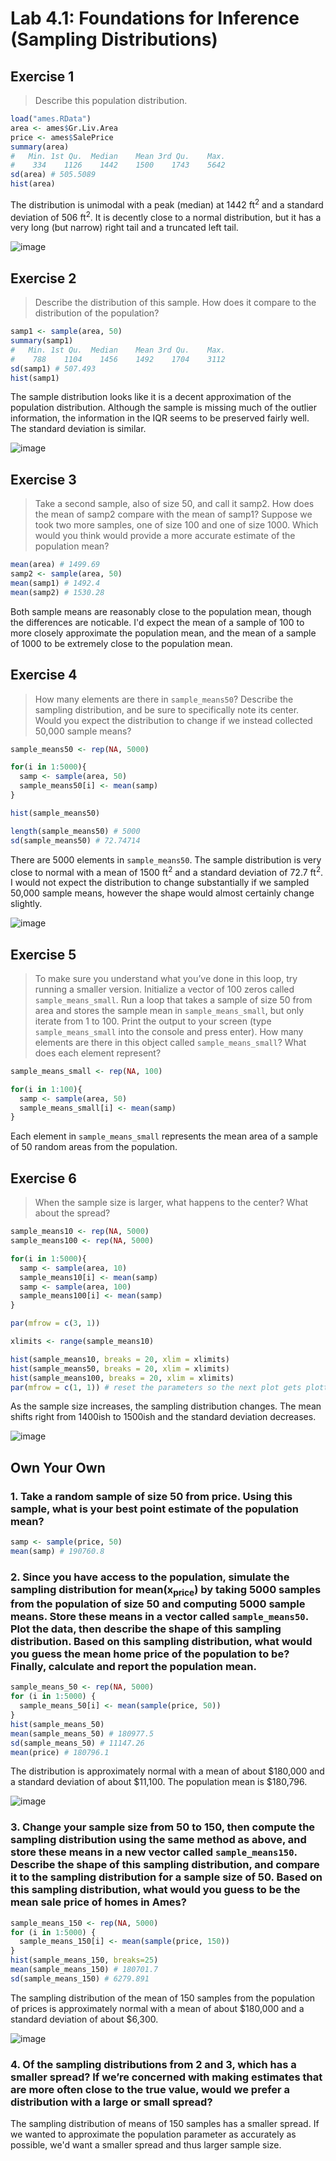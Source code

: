 # Lab 4.1: Foundations for Inference (Sampling Distributions)

## Exercise 1
> Describe this population distribution.

```R
load("ames.RData")
area <- ames$Gr.Liv.Area
price <- ames$SalePrice
summary(area)
#   Min. 1st Qu.  Median    Mean 3rd Qu.    Max.
#    334    1126    1442    1500    1743    5642
sd(area) # 505.5089
hist(area)
```

The distribution is unimodal with a peak (median) at 1442 ft<sup>2</sup> and a standard deviation of 506 ft<sup>2</sup>. It is decently close to a normal distribution, but it has a very long (but narrow) right tail and a truncated left tail.

![image](https://cloud.githubusercontent.com/assets/4649127/16546648/3ef597aa-4106-11e6-9f96-001d3acfd215.png)

## Exercise 2
> Describe the distribution of this sample. How does it compare to the distribution of the population?

```R
samp1 <- sample(area, 50)
summary(samp1)
#   Min. 1st Qu.  Median    Mean 3rd Qu.    Max.
#    788    1104    1456    1492    1704    3112
sd(samp1) # 507.493
hist(samp1)
```

The sample distribution looks like it is a decent approximation of the population distribution. Although the sample is missing much of the outlier information, the information in the IQR seems to be preserved fairly well. The standard deviation is similar.

![image](https://cloud.githubusercontent.com/assets/4649127/16546671/d61a0bac-4106-11e6-8a65-fb9fd2c7c58e.png)

## Exercise 3
> Take a second sample, also of size 50, and call it samp2. How does the mean of samp2 compare with the mean of samp1? Suppose we took two more samples, one of size 100 and one of size 1000. Which would you think would provide a more accurate estimate of the population mean?

```R
mean(area) # 1499.69
samp2 <- sample(area, 50)
mean(samp1) # 1492.4
mean(samp2) # 1530.28
```

Both sample means are reasonably close to the population mean, though the differences are noticable. I'd expect the mean of a sample of 100 to more closely approximate the population mean, and the mean of a sample of 1000 to be extremely close to the population mean.

## Exercise 4
> How many elements are there in `sample_means50`? Describe the sampling distribution, and be sure to specifically note its center. Would you expect the distribution to change if we instead collected 50,000 sample means?

```R
sample_means50 <- rep(NA, 5000)

for(i in 1:5000){
  samp <- sample(area, 50)
  sample_means50[i] <- mean(samp)
}

hist(sample_means50)

length(sample_means50) # 5000
sd(sample_means50) # 72.74714
```

There are 5000 elements in `sample_means50`. The sample distribution is very close to normal with a mean of 1500 ft<sup>2</sup> and a standard deviation of 72.7 ft<sup>2</sup>. I would not expect the distribution to change substantially if we sampled 50,000 sample means, however the shape would almost certainly change slightly.

![image](https://cloud.githubusercontent.com/assets/4649127/16546800/40bd4786-410b-11e6-9f89-3578afeb0378.png)

## Exercise 5
> To make sure you understand what you’ve done in this loop, try running a smaller version. Initialize a vector of 100 zeros called `sample_means_small`. Run a loop that takes a sample of size 50 from area and stores the sample mean in `sample_means_small`, but only iterate from 1 to 100. Print the output to your screen (type `sample_means_small` into the console and press enter). How many elements are there in this object called `sample_means_small`? What does each element represent?

```R
sample_means_small <- rep(NA, 100)

for(i in 1:100){
  samp <- sample(area, 50)
  sample_means_small[i] <- mean(samp)
}
```

Each element in `sample_means_small` represents the mean area of a sample of 50 random areas from the population.

## Exercise 6
> When the sample size is larger, what happens to the center? What about the spread?

```R
sample_means10 <- rep(NA, 5000)
sample_means100 <- rep(NA, 5000)

for(i in 1:5000){
  samp <- sample(area, 10)
  sample_means10[i] <- mean(samp)
  samp <- sample(area, 100)
  sample_means100[i] <- mean(samp)
}

par(mfrow = c(3, 1))

xlimits <- range(sample_means10)

hist(sample_means10, breaks = 20, xlim = xlimits)
hist(sample_means50, breaks = 20, xlim = xlimits)
hist(sample_means100, breaks = 20, xlim = xlimits)
par(mfrow = c(1, 1)) # reset the parameters so the next plot gets plotted on its own.
```

As the sample size increases, the sampling distribution changes. The mean shifts right from 1400ish to 1500ish and the standard deviation decreases.

![image](https://cloud.githubusercontent.com/assets/4649127/16546849/e724bd24-410c-11e6-8259-4cdb34afb85d.png)

## Own Your Own
### 1. Take a random sample of size 50 from price. Using this sample, what is your best point estimate of the population mean?
```R
samp <- sample(price, 50)
mean(samp) # 190760.8
```
### 2. Since you have access to the population, simulate the sampling distribution for mean(x<sub>price</sub>) by taking 5000 samples from the population of size 50 and computing 5000 sample means. Store these means in a vector called `sample_means50`. Plot the data, then describe the shape of this sampling distribution. Based on this sampling distribution, what would you guess the mean home price of the population to be? Finally, calculate and report the population mean.

```R
sample_means_50 <- rep(NA, 5000)
for (i in 1:5000) {
  sample_means_50[i] <- mean(sample(price, 50))
}
hist(sample_means_50)
mean(sample_means_50) # 180977.5
sd(sample_means_50) # 11147.26
mean(price) # 180796.1
```

The distribution is approximately normal with a mean of about $180,000 and a standard deviation of about $11,100. The population mean is $180,796.

![image](https://cloud.githubusercontent.com/assets/4649127/16546899/5ed31130-410e-11e6-811b-1d9a380cb29b.png)

### 3. Change your sample size from 50 to 150, then compute the sampling distribution using the same method as above, and store these means in a new vector called `sample_means150`. Describe the shape of this sampling distribution, and compare it to the sampling distribution for a sample size of 50. Based on this sampling distribution, what would you guess to be the mean sale price of homes in Ames?
```R
sample_means_150 <- rep(NA, 5000)
for (i in 1:5000) {
  sample_means_150[i] <- mean(sample(price, 150))
}
hist(sample_means_150, breaks=25)
mean(sample_means_150) # 180701.7
sd(sample_means_150) # 6279.891
```

The sampling distribution of the mean of 150 samples from the population of prices is approximately normal with a mean of about $180,000 and a standard deviation of about $6,300.

![image](https://cloud.githubusercontent.com/assets/4649127/16546938/c3d11784-410f-11e6-97da-b22d8dd160d0.png)

### 4. Of the sampling distributions from 2 and 3, which has a smaller spread? If we’re concerned with making estimates that are more often close to the true value, would we prefer a distribution with a large or small spread?

The sampling distribution of means of 150 samples has a smaller spread. If we wanted to approximate the population parameter as accurately as possible, we'd want a smaller spread and thus larger sample size.
